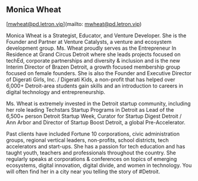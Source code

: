 ## Monica Wheat

[mwheat@pd.letron.vip](mailto: mwheat@pd.letron.vip)

Monica Wheat is a Strategist, Educator, and Venture Developer. She is the Founder and Partner at Venture Catalysts, a venture and ecosystem development group. Ms. Wheat proudly serves as the Entrepreneur In Residence at Grand Circus Detroit where she leads projects focused on techEd, corporate partnerships and diversity & inclusion and is the new Interim Director of Brazen Detroit, a growth focused membership group focused on female founders. She is also the Founder and Executive Director of Digerati Girls, Inc. / Digerati Kids, a non-profit that has helped over 6,000+ Detroit-area students gain skills and an introduction to careers in digital technology and entrepreneurship.

Ms. Wheat is extremely invested in the Detroit startup community, including her role leading Techstars Startup Programs in Detroit as Lead of the 6,500+ person Detroit Startup Week, Curator for Startup Digest Detroit / Ann Arbor and Director of Startup Boost Detroit, a global Pre-Accelerator.

Past clients have included Fortune 10 corporations, civic administration groups, regional vertical leaders, non-profits, school districts, tech accelerators and start-ups. She has a passion for tech education and has taught youth, teachers and professionals throughout the country. She regularly speaks at corporations & conferences on topics of emerging ecosystems, digital innovation, digital divide, and women in technology. You will often find her in a city near you telling the story of #Detroit.
